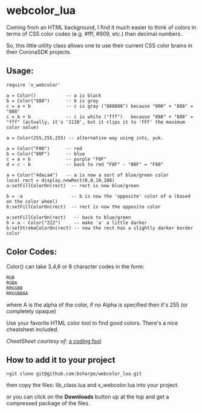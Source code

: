 # webcolor_lua

Coming from an HTML background, I find it much easier to think of colors in terms of CSS color codes (e.g. #fff, #909, etc.) than decimal numbers.

So, this little utility class allows one to use their current CSS color brains in their CoronaSDK projects.

## Usage:
    require 'x_webcolor'
    
    a = Color()           -- a is black
    b = Color("888")      -- b is gray
    c = a + b             -- c is gray ("888888") because "000" + "888" = "888"
    c = b + b             -- c is white ("fff")   because "888" + "888" = "fff" (actually, it's '1110', but it clips it to 'FFF' the maximum color value)
    
    a = Color(255,255,255) -- alternative way using ints, yuk.
    
    a = Color("F00")      -- red
    b = Color("00F")      -- blue
    c = a + b             -- purple "F0F"
    d = c - b             -- back to red "F0F" - "00F" = "F00"
    
    a = Color("4daca4")   -- a is now a sort of blue/green color
    local rect = display.newRect(0,0,10,100)
    a:setFillColorOn(rect)  -- rect is now blue/green
    
    b = -a                  -- b is now the 'opposite' color of a (based on the color wheel)
    b:setFillColorOn(rect)  -- rect is now the opposite color 
    
    a:setFillColorOn(rect)   -- back to blue/green
    b = a - Color("222")     -- make 'a' a little darker
    b:setStrokeColorOn(rect) -- now the rect has a slightly darker border color
    
## Color Codes:
Color() can take 3,4,6 or 8 character codes in the form:

    RGB
    RGBA
    RRGGBB
    RRGGBBAA
    
where A is the alpha of the color, if no Alpha is specified then it's 255 (or completely opaque)

Use your favorite HTML color tool to find good colors.  There's a nice cheatsheet included.

_CheatSheet courtesy of:_ [a coding fool](http://blog.acodingfool.com/cheatsheets/html-colors-cheatsheet/)

## How to add it to your project
   
    >git clone git@github.com:bsharpe/webcolor_lua.git
    
then copy the files: lib_class.lua and x_webcolor.lua into your project.

or you can click on the **Downloads** button up at the top and get a compressed package of the files.
